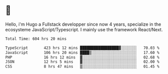 # 👋 

Hello, i'm Hugo a Fullstack developper since now 4 years, specialize in the ecosysteme JavaScript/Typescript. I mainly use the framework React/Next.

<!--START_SECTION:waka-->

```txt
Total Time: 604 hrs 20 mins

TypeScript       423 hrs 12 mins █████████████████▓░░░░░░░   70.03 %
JavaScript       106 hrs 20 mins ████▒░░░░░░░░░░░░░░░░░░░░   17.60 %
PHP              16 hrs 12 mins  ▓░░░░░░░░░░░░░░░░░░░░░░░░   02.68 %
JSON             12 hrs 5 mins   ▓░░░░░░░░░░░░░░░░░░░░░░░░   02.00 %
CSS              8 hrs 47 mins   ▒░░░░░░░░░░░░░░░░░░░░░░░░   01.45 %
```

<!--END_SECTION:waka-->
